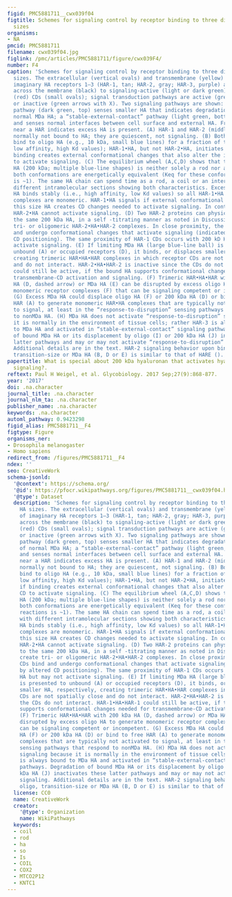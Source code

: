 ```yaml
---
figid: PMC5881711__cwx039f04
figtitle: Schemes for signaling control by receptor binding to three different HA
  sizes
organisms:
- NA
pmcid: PMC5881711
filename: cwx039f04.jpg
figlink: /pmc/articles/PMC5881711/figure/cwx039F4/
number: F4
caption: 'Schemes for signaling control by receptor binding to three different HA
  sizes. The extracellular (vertical ovals) and transmembrane (yellow) domains of
  imaginary HA receptors 1–3 (HAR-1, tan; HAR-2, gray; HAR-3, purple) are connected
  across the membrane (black) to signaling-active (light or dark green) or-inactive
  (red) CDs (small ovals); signal transduction pathways are active (green arrows)
  or inactive (green arrows with X). Two signaling pathways are shown: a “response-to-disruption”
  pathway (dark green, top) senses smaller HA that indicates degradation or loss of
  normal MDa HA; a “stable-external-contact” pathway (light green, bottom) establishes
  and senses normal interfaces between cell surface and external HA. Free HA (blue)
  near a HAR indicates excess HA is present. (A) HAR-1 and HAR-2 (middle row) are
  normally not bound to HA; they are quiescent, not signaling. (B) Both receptors
  bind to oligo HA (e.g., 10 kDa, small blue lines) for a fraction of the time (i.e.,
  low affinity, high Kd values); HAR-1•HA, but not HAR-2•HA, initiates signaling if
  binding creates external conformational changes that also alter the internal CD
  to activate signaling. (C) The equilibrium wheel (A,C,D) shows that transition-size
  HA (200 kDa; multiple blue-line shapes) is neither solely a rod nor a coil because
  both conformations are energetically equivalent (Keq for these conformational reactions
  is ~1). The same HA chain can spend time as a rod, a coil or an intermediate with
  different intramolecular sections showing both characteristics. Excess transition-size
  HA binds stably (i.e., high affinity, low Kd values) so all HAR-1•HA and HAR-2•HA
  complexes are monomeric. HAR-1•HA signals if external conformational changes with
  this size HA creates CD changes needed to activate signaling. In contrast, monomeric
  HAR-2•HA cannot activate signaling. (D) Two HAR-2 proteins can physically bind to
  the same 200 kDa HA, in a self -titrating manner as noted in Discussion, to create
  tri- or oligomeric HAR-2•HA•HAR-2 complexes. In close proximity, the two CDs bind
  and undergo conformational changes that activate signaling (indicated by altered
  CD positioning). The same proximity of HAR-1 CDs occurs with 200 kD HA but may not
  activate signaling. (E) If limiting MDa HA (large blue-line ball) is presented to
  unbound (A) or occupied receptors (D), it binds, or displaces smaller HA, respectively,
  creating trimeric HAR•HA•HAR complexes in which receptor CDs are not spatially close
  and do not interact. HAR-2•HA•HAR-2 is inactive since the CDs do not interact. HAR-1•HA•HAR-1
  could still be active, if the bound HA supports conformational changes needed for
  transmembrane-CD activation and signaling. (F) Trimeric HAR•HA•HAR with 200 kDa
  HA (D, dashed arrow) or MDa HA (E) can be disrupted by excess oligo HA to generate
  monomeric receptor complexes (F) that can be signaling competent or incompetent.
  (G) Excess MDa HA could displace oligo HA (F) or 200 kDa HA (D) or bind to free
  HAR (A) to generate monomeric HAR•HA complexes that are typically not activated
  to signal, at least in the “response-to-disruption” sensing pathways that respond
  to nonMDa HA. (H) MDa HA does not activate “response-to-disruption” signaling because
  it is normally in the environment of tissue cells; rather HAR-3 is always bound
  to MDa HA and activated in “stable-external-contact” signaling pathways. Degradation
  of bound MDa HA or its displacement by oligo (I) or 200 kDa HA (J) inactivates these
  latter pathways and may or may not activate “response-to-disruption” signaling.
  Additional details are in the text. HAR-2 signaling behavior upon binding oligo,
  transition-size or MDa HA (B, D or E) is similar to that of HARE ().'
papertitle: What is special about 200 kDa hyaluronan that activates hyaluronan receptor
  signaling?.
reftext: Paul H Weigel, et al. Glycobiology. 2017 Sep;27(9):868-877.
year: '2017'
doi: .na.character
journal_title: .na.character
journal_nlm_ta: .na.character
publisher_name: .na.character
keywords: .na.character
automl_pathway: 0.9423298
figid_alias: PMC5881711__F4
figtype: Figure
organisms_ner:
- Drosophila melanogaster
- Homo sapiens
redirect_from: /figures/PMC5881711__F4
ndex: ''
seo: CreativeWork
schema-jsonld:
  '@context': https://schema.org/
  '@id': https://pfocr.wikipathways.org/figures/PMC5881711__cwx039f04.html
  '@type': Dataset
  description: 'Schemes for signaling control by receptor binding to three different
    HA sizes. The extracellular (vertical ovals) and transmembrane (yellow) domains
    of imaginary HA receptors 1–3 (HAR-1, tan; HAR-2, gray; HAR-3, purple) are connected
    across the membrane (black) to signaling-active (light or dark green) or-inactive
    (red) CDs (small ovals); signal transduction pathways are active (green arrows)
    or inactive (green arrows with X). Two signaling pathways are shown: a “response-to-disruption”
    pathway (dark green, top) senses smaller HA that indicates degradation or loss
    of normal MDa HA; a “stable-external-contact” pathway (light green, bottom) establishes
    and senses normal interfaces between cell surface and external HA. Free HA (blue)
    near a HAR indicates excess HA is present. (A) HAR-1 and HAR-2 (middle row) are
    normally not bound to HA; they are quiescent, not signaling. (B) Both receptors
    bind to oligo HA (e.g., 10 kDa, small blue lines) for a fraction of the time (i.e.,
    low affinity, high Kd values); HAR-1•HA, but not HAR-2•HA, initiates signaling
    if binding creates external conformational changes that also alter the internal
    CD to activate signaling. (C) The equilibrium wheel (A,C,D) shows that transition-size
    HA (200 kDa; multiple blue-line shapes) is neither solely a rod nor a coil because
    both conformations are energetically equivalent (Keq for these conformational
    reactions is ~1). The same HA chain can spend time as a rod, a coil or an intermediate
    with different intramolecular sections showing both characteristics. Excess transition-size
    HA binds stably (i.e., high affinity, low Kd values) so all HAR-1•HA and HAR-2•HA
    complexes are monomeric. HAR-1•HA signals if external conformational changes with
    this size HA creates CD changes needed to activate signaling. In contrast, monomeric
    HAR-2•HA cannot activate signaling. (D) Two HAR-2 proteins can physically bind
    to the same 200 kDa HA, in a self -titrating manner as noted in Discussion, to
    create tri- or oligomeric HAR-2•HA•HAR-2 complexes. In close proximity, the two
    CDs bind and undergo conformational changes that activate signaling (indicated
    by altered CD positioning). The same proximity of HAR-1 CDs occurs with 200 kD
    HA but may not activate signaling. (E) If limiting MDa HA (large blue-line ball)
    is presented to unbound (A) or occupied receptors (D), it binds, or displaces
    smaller HA, respectively, creating trimeric HAR•HA•HAR complexes in which receptor
    CDs are not spatially close and do not interact. HAR-2•HA•HAR-2 is inactive since
    the CDs do not interact. HAR-1•HA•HAR-1 could still be active, if the bound HA
    supports conformational changes needed for transmembrane-CD activation and signaling.
    (F) Trimeric HAR•HA•HAR with 200 kDa HA (D, dashed arrow) or MDa HA (E) can be
    disrupted by excess oligo HA to generate monomeric receptor complexes (F) that
    can be signaling competent or incompetent. (G) Excess MDa HA could displace oligo
    HA (F) or 200 kDa HA (D) or bind to free HAR (A) to generate monomeric HAR•HA
    complexes that are typically not activated to signal, at least in the “response-to-disruption”
    sensing pathways that respond to nonMDa HA. (H) MDa HA does not activate “response-to-disruption”
    signaling because it is normally in the environment of tissue cells; rather HAR-3
    is always bound to MDa HA and activated in “stable-external-contact” signaling
    pathways. Degradation of bound MDa HA or its displacement by oligo (I) or 200
    kDa HA (J) inactivates these latter pathways and may or may not activate “response-to-disruption”
    signaling. Additional details are in the text. HAR-2 signaling behavior upon binding
    oligo, transition-size or MDa HA (B, D or E) is similar to that of HARE ().'
  license: CC0
  name: CreativeWork
  creator:
    '@type': Organization
    name: WikiPathways
  keywords:
  - coil
  - rod
  - ha
  - so
  - Is
  - COIL
  - COX2
  - MTCO2P12
  - KNTC1
---
```

